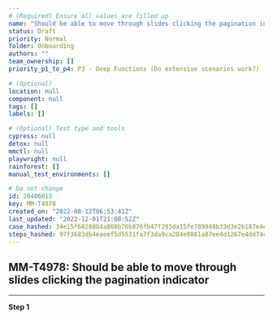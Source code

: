 ```yaml
---
# (Required) Ensure all values are filled up
name: "Should be able to move through slides clicking the pagination indicator"
status: Draft
priority: Normal
folder: Onboarding
authors: ""
team_ownership: []
priority_p1_to_p4: P3 - Deep Functions (Do extensive scenarios work?)

# (Optional)
location: null
component: null
tags: []
labels: []

# (Optional) Test type and tools
cypress: null
detox: null
mmctl: null
playwright: null
rainforest: []
manual_test_environments: []

# Do not change
id: 28486013
key: MM-T4978
created_on: "2022-08-12T06:53:41Z"
last_updated: "2022-12-01T21:08:52Z"
case_hashed: 34e15f6828884a868b76b876fb47f293da15fe789948b33d3e2b187e4e2e5d6bf661491808a420935f0fa3e277e2156f
steps_hashed: 97f3683db4eaeef5d5531fa7f3da9ca284e8881a87ee4d1267e4dd74c6ed9f072f466751c3066801a655928ba03982d3
---
```


<!-- (Auto-generated) Based on frontmatter's "key" and "name" -->

## MM-T4978: Should be able to move through slides clicking the pagination indicator

---

**Step 1**
